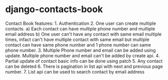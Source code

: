 # django-contacts-book
Contact Book features:
    1. Authentication
    2. One user can create multiple contacts.
        a) Each contact can have multiple phone number and multiple email address
        b) One user can't have any contact with same email multiple times, infact can't have multiple contact with same
        email but multiple contact can have same phone number and 1 phone number can same phone number.
    3. Multiple Phone number and email can be added using update. Multiple phone number and email can't be added by
    create api.
    4. Partial update of contact basic info can be done using patch
    5. Any contact can be deleted
    6. There is pagination in list api with next and previous page number.
    7. List api can be used to search contact by email address
